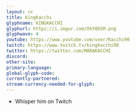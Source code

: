 ```yaml
---
layout: cc
title: KingKacchi
glyphname: KINGKACCHI
glyphurl: https://i.imgur.com/OkYQ6SM.png
glyphwave: 4
youtube: https://www.youtube.com/user/Kacchi90
twitch: https://www.twitch.tv/kingkacchi90
twitter: https://twitter.com/MARAKACCHI
discord: 
other-site: 
primary-language: 
global-glyph-code: 
currently-partnered: 
stream-currency-needed-for-glyph: 
---
```

* Whisper him on Twitch
